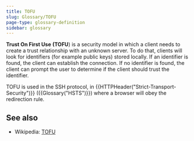 ```yaml
---
title: TOFU
slug: Glossary/TOFU
page-type: glossary-definition
sidebar: glossary
---
```


**Trust On First Use** **(TOFU**) is a security model in which a client needs to create a trust relationship with an unknown server. To do that, clients will look for identifiers (for example public keys) stored locally. If an identifier is found, the client can establish the connection. If no identifier is found, the client can prompt the user to determine if the client should trust the identifier.

TOFU is used in the SSH protocol, in {{HTTPHeader("Strict-Transport-Security")}} ({{Glossary("HSTS")}}) where a browser will obey the redirection rule.

## See also

- Wikipedia: [TOFU](https://en.wikipedia.org/wiki/Trust_on_first_use)
